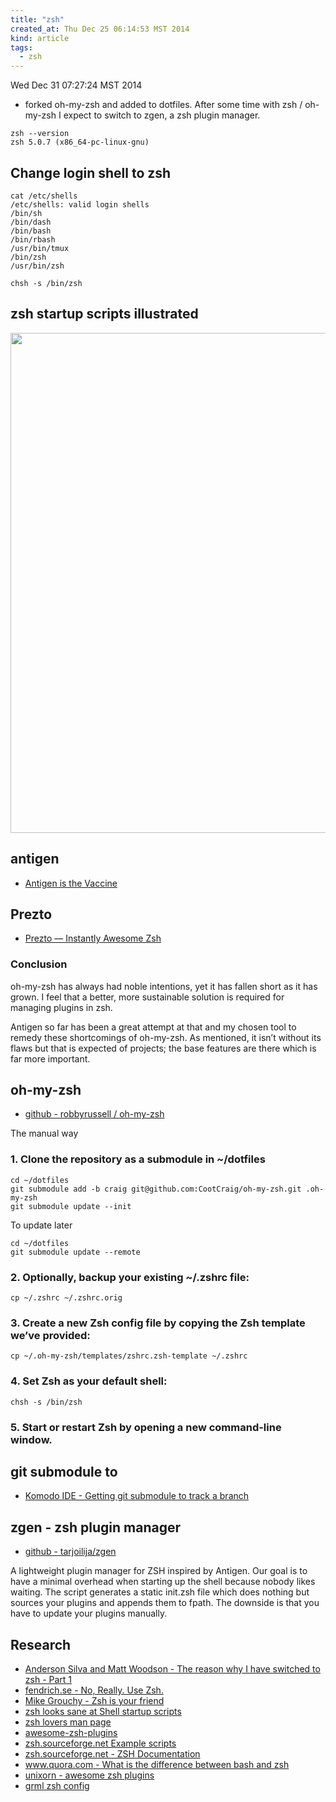 ```yaml
---
title: "zsh"
created_at: Thu Dec 25 06:14:53 MST 2014
kind: article
tags:
  - zsh
---
```


Wed Dec 31 07:27:24 MST 2014
- forked oh-my-zsh and added to dotfiles.
After some time with zsh / oh-my-zsh
I expect to switch to zgen, a zsh plugin manager.

~~~~~~~~~~~~~
zsh --version
zsh 5.0.7 (x86_64-pc-linux-gnu)
~~~~~~~~~~~~~

## Change login shell to zsh

~~~~~~~~~~~~~
cat /etc/shells
/etc/shells: valid login shells
/bin/sh
/bin/dash
/bin/bash
/bin/rbash
/usr/bin/tmux
/bin/zsh
/usr/bin/zsh
~~~~~~~~~~~~~

~~~~~~~~~~~~~
chsh -s /bin/zsh
~~~~~~~~~~~~~

## zsh startup scripts illustrated

<img src="/assets/images/shell-startup-actual.png" width="800" />

## antigen

* [Antigen is the Vaccine](https://joshldavis.com/2014/07/26/oh-my-zsh-is-a-disease-antigen-is-the-vaccine/)

## Prezto

* [Prezto — Instantly Awesome Zsh](https://github.com/sorin-ionescu/prezto)

### Conclusion

oh-my-zsh has always had noble intentions, yet it has fallen short as it
has grown. I feel that a better, more sustainable solution is required
for managing plugins in zsh.

Antigen so far has been a great attempt at that and my chosen tool to
remedy these shortcomings of oh-my-zsh. As mentioned, it isn’t without
its flaws but that is expected of projects; the base features are there
which is far more important.

## oh-my-zsh

* [github - robbyrussell / oh-my-zsh](https://github.com/robbyrussell/oh-my-zsh)

The manual way

### 1. Clone the repository as a submodule in ~/dotfiles

~~~~~~~~~~~~~
cd ~/dotfiles
git submodule add -b craig git@github.com:CootCraig/oh-my-zsh.git .oh-my-zsh
git submodule update --init
~~~~~~~~~~~~~

To update later

~~~~~~~~~~~~~
cd ~/dotfiles
git submodule update --remote
~~~~~~~~~~~~~

### 2. Optionally, backup your existing ~/.zshrc file:

~~~~~~~~~~~~~
cp ~/.zshrc ~/.zshrc.orig
~~~~~~~~~~~~~

### 3. Create a new Zsh config file by copying the Zsh template we’ve provided:

~~~~~~~~~~~~~
cp ~/.oh-my-zsh/templates/zshrc.zsh-template ~/.zshrc
~~~~~~~~~~~~~

### 4. Set Zsh as your default shell:

~~~~~~~~~~~~~
chsh -s /bin/zsh
~~~~~~~~~~~~~

### 5. Start or restart Zsh by opening a new command-line window.

## git submodule to

* [Komodo IDE - Getting git submodule to track a branch](http://komodoide.com/blog/2014-05/git-submodules/)

## zgen - zsh plugin manager

* [github - tarjoilija/zgen](https://github.com/tarjoilija/zgen)

A lightweight plugin manager for ZSH inspired by Antigen. Our goal is to
have a minimal overhead when starting up the shell because nobody likes
waiting. The script generates a static init.zsh file which does nothing
but sources your plugins and appends them to fpath. The downside is that
you have to update your plugins manually.

## Research

* [Anderson Silva and Matt Woodson - The reason why I have switched to zsh - Part 1](http://linuxgazette.net/183/silva.html)
* [fendrich.se - No, Really. Use Zsh.](http://fendrich.se/blog/2012/09/28/no/)
* [Mike Grouchy - Zsh is your friend](http://mikegrouchy.com/blog/2012/01/zsh-is-your-friend.html)
* [zsh looks sane at Shell startup scripts](http://blog.flowblok.id.au/2013-02/shell-startup-scripts.html)
* [zsh lovers man page](http://grml.org/zsh/zsh-lovers.html)
* [awesome-zsh-plugins](https://github.com/unixorn/awesome-zsh-plugins)
* [zsh.sourceforge.net Example scripts](http://zsh.sourceforge.net/Contrib/scripts/)
* [zsh.sourceforge.net - ZSH Documentation](http://zsh.sourceforge.net/Doc/)
* [www.quora.com - What is the difference between bash and zsh](http://www.quora.com/What-is-the-difference-between-bash-and-zsh)
* [unixorn - awesome zsh plugins](https://github.com/unixorn/awesome-zsh-plugins)
* [grml zsh config](http://grml.org/zsh/grml-zsh-refcard.pdf)


